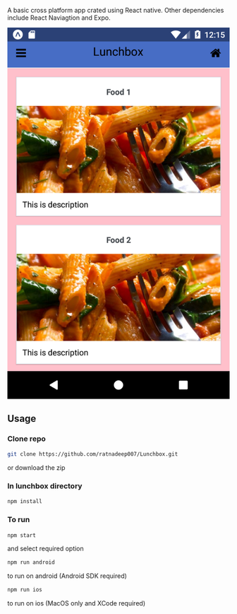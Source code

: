 A basic cross platform app crated using React native.
Other dependencies include React Naviagtion and Expo.

![screenshot](Screenshot.png)

## Usage

### Clone repo
```bash
git clone https://github.com/ratnadeep007/Lunchbox.git
```
or download the zip

### In lunchbox directory
```bash
npm install
```

### To run
```bash
npm start
```
and select required option

```bash
npm run android
```
to run on android (Android SDK required)

```bash
npm run ios
```
to run on ios (MacOS only and XCode required)




